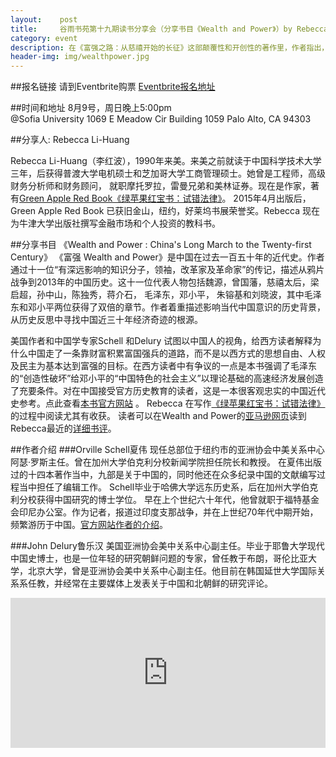```yaml
---
layout:    post
title:     谷雨书苑第十九期读书分享会（分享书目《Wealth and Power》）by Rebecca Li-Huang
category: event
description: 在《富强之路：从慈禧开始的长征》这部颠覆性和开创性的著作里，作者指出，中国跌跌撞撞地走过帝王统治、军阀割据、共和制和共产主义已经有一个半世纪，而其领导人的统治思想也历经封建主义、法西斯主义、极权主义和资本主义，但这些相互冲突的体制和意识形态都未能定义这中国。在中国的近现代史中，唯一永恒不变的价值，就是追求「富强」这一法家箴言、寻求伟大复兴。
header-img: img/wealthpower.jpg
---
```


##报名链接
请到Eventbrite购票
[Eventbrite报名地址](https://www.eventbrite.com/e/wealth-and-power-by-rebecca-li-huang-tickets-17996732712)

##时间和地址
8月9号，周日晚上5:00pm <br>
@Sofia University
1069 E Meadow Cir
Building 1059
Palo Alto, CA 94303

##分享人: Rebecca Li-Huang

Rebecca Li-Huang（李红波），1990年来美。来美之前就读于中国科学技术大学三年，后获得普渡大学电机硕士和芝加哥大学工商管理硕士。她曾是工程师，高级财务分析师和财务顾问， 就职摩托罗拉，雷曼兄弟和美林证券。现在是作家，著有[Green Apple Red Book《绿苹果红宝书：试错法律》](http://www.amazon.com/Green-Apple-Red-Book-Chinese-American-ebook/dp/B00U1X8G6Q/)。
2015年4月出版后，Green Apple Red Book 已获旧金山，纽约，好莱坞书展荣誉奖。Rebecca 现在为牛津大学出版社撰写金融市场和个人投资的教科书。

##分享书目 《Wealth and Power : China's Long March to the Twenty-first Century》
《富强 Wealth and Power》是中国在过去一百五十年的近代史。作者通过十一位“有深远影响的知识分子，领袖，改革家及革命家”的传记，描述从鸦片战争到2013年的中国历史。这十一位代表人物包括魏源，曾国藩，慈禧太后，梁启超，孙中山，陈独秀，蒋介石， 毛泽东，邓小平， 朱镕基和刘晓波，其中毛泽东和邓小平两位获得了双倍的章节。作者着重描述影响当代中国意识的历史背景，从历史反思中寻找中国近三十年经济奇迹的根源。

美国作者和中国学专家Schell 和Delury 试图以中国人的视角，给西方读者解释为什么中国走了一条靠财富积累富国强兵的道路，而不是以西方式的思想自由、人权及民主为基本达到富强的目标。在西方读者中有争议的一点是本书强调了毛泽东的“创造性破坏”给邓小平的“中国特色的社会主义”以理论基础的高速经济发展创造了充要条件。对在中国接受官方历史教育的读者，这是一本很客观忠实的中国近代史参考。点此查看[本书官方网站](http://sites.asiasociety.org/chinawealthpower/) 。
Rebecca 在写作[《绿苹果红宝书：试错法律》](http://www.amazon.com/Green-Apple-Red-Book-Chinese-American-ebook/dp/B00U1X8G6Q/)的过程中阅读尤其有收获。
读者可以在Wealth and Power的[亚马逊网页](http://www.amazon.com/Wealth-Power-Chinas-Twenty-first-Century-ebook/dp/B00BH0VU4W)读到Rebecca最近的[详细书评](http://www.amazon.com/Wealth-Power-Chinas-Twenty-first-Century-ebook/product-reviews/B00BH0VU4W/ref=cm_cr_dp_synop?ie=UTF8&showViewpoints=0&sortBy=bySubmissionDateDescending#RDX6S1FXM4FEL)。

##作者介绍
###Orville Schell夏伟
现任总部位于纽约市的亚洲协会中美关系中心阿瑟·罗斯主任。曾在加州大学伯克利分校新闻学院担任院长和教授。
在夏伟出版过的十四本著作当中，九部是关于中国的，同时他还在众多纪录中国的文献编写过程当中担任了编辑工作。
Schell毕业于哈佛大学远东历史系，后在加州大学伯克利分校获得中国研究的博士学位。
早在上个世纪六十年代，他曾就职于福特基金会印尼办公室。作为记者，报道过印度支那战争，并在上世纪70年代中期开始，频繁游历于中国。[官方网站作者的介绍](http://sites.asiasociety.org/uschinaforum/chinese-long-bio-orville-schell/)。

###John Delury鲁乐汉
美国亚洲协会美中关系中心副主任。毕业于耶鲁大学现代中国史博士，也是一位年轻的研究朝鲜问题的专家，曾任教于布朗，哥伦比亚大学，北京大学，曾是亚洲协会美中关系中心副主任。他目前在韩国延世大学国际关系系任教，并经常在主要媒体上发表关于中国和北朝鲜的研究评论。

<iframe width="100%" height="240" src="https://www.youtube.com/embed/mdKIWBnxpeA" frameborder="0" allowfullscreen></iframe>


